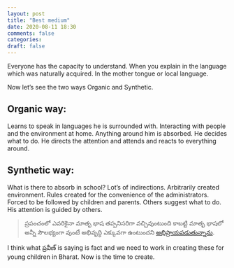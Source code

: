 ```yaml
---
layout: post
title: "Best medium"
date: 2020-08-11 18:30
comments: false
categories:
draft: false
---
```


Everyone has the capacity to understand. When you explain in the language which was naturally acquired. In the mother tongue or local language.

Now let’s see the two ways Organic and Synthetic.

## Organic way:

Learns to speak in languages he is surrounded with. Interacting with people and the environment at home. Anything around him is absorbed. He decides what to do. He directs the attention and attends and reacts to everything around.

## Synthetic way:

What is there to absorb in school? Lot’s of indirections. Arbitrarily created environment. Rules created for the convenience of the administrators. Forced to be followed by children and parents. Others suggest what to do. His attention is guided by others.

> ప్రపంచంలో ఎవరికైనా మాతృ భాష తప్పనిసరిగా వచ్చివుంటుంది కాబట్టి మాతృ భాషలో అన్నీ సౌలభ్యంగా వుంటే అభివృద్ధి ఎక్కువగా ఉంటుందని [అభిప్రాయపడుతున్నాను](http://telugulinux.blogspot.com/p/blog-page_01.html).

I think what ప్రవీణ్ is saying is fact and we need to work in creating these for young children in Bharat. Now is the time to create.
